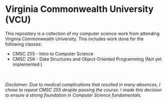 # Virginia Commonwealth University (VCU)
This repository is a collection of my computer science work from attending Virginia Commonwealth University. This includes work done for the following 
classes:<br>
<ul>
  <li> CMSC 255 - Intro to Computer Science </li>
  <li> CMSC 256 - Data Structures and Object-Oriented Programming (Not yet implemented.)</li>
</ul>
<br>
<br>
<em> Disclaimer: Due to medical complications that resulted in many absences, I chose to repeat CMSC 255 despite passing the course. I made this decision to 
ensure a strong foundation in Computer Science fundamentals. </em>
